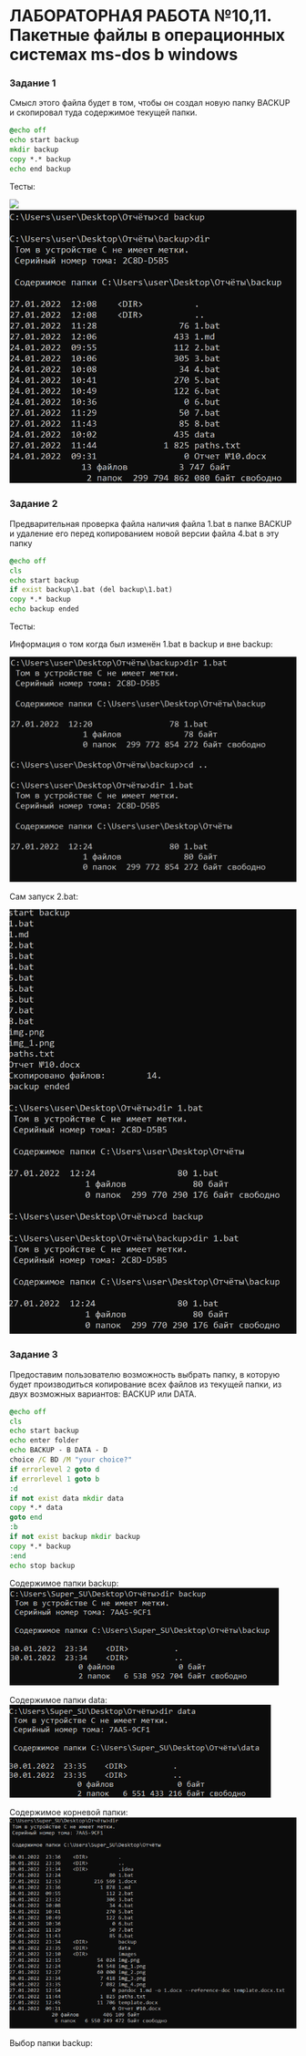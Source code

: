 # ЛАБОРАТОРНАЯ РАБОТА №10,11. Пакетные файлы в операционных системах ms-dos b windows

### Задание 1
Смысл этого файла будет в том, чтобы он создал новую папку BACKUP и скопировал туда содержимое текущей папки.
```bat
@echo off
echo start backup
mkdir backup
copy *.* backup
echo end backup
```
Тесты:

![](images\1.PNG)
![](img.png)

### Задание 2
Предварительная проверка файла наличия файла 1.bat в папке BACKUP и удаление его перед копированием новой версии файла 4.bat в эту папку
```bat
@echo off
cls 
echo start backup
if exist backup\1.bat (del backup\1.bat)
copy *.* backup
echo backup ended
```

Тесты:

Информация о том когда был изменён 1.bat в backup и вне backup:

![img_1.png](img_1.png)

Сам запуск 2.bat:

![img_2.png](img_2.png)

### Задание 3
Предоставим пользователю возможность выбрать папку, в которую будет производиться копирование всех файлов из текущей папки, из двух возможных вариантов: BACKUP или DATA.
```bat
@echo off
cls
echo start backup
echo enter folder
echo BACKUP - B DATA - D 
choice /C BD /M "your choice?"
if errorlevel 2 goto d
if errorlevel 1 goto b
:d
if not exist data mkdir data 
copy *.* data
goto end
:b 
if not exist backup mkdir backup
copy *.* backup
:end
echo stop backup
```
Содержимое папки backup:
![](img_3.png)

Содержимое папки data:
![](img_4.png)

Содержимое корневой папки:
![](img_5.png)

Выбор папки backup:
